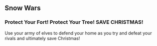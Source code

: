 ## Snow Wars ##

### Protect Your Fort! Protect Your Tree! SAVE CHRISTMAS! ###
Use your army of elves to defend your home as you try and defeat your rivals and ultimately save Christmas!
